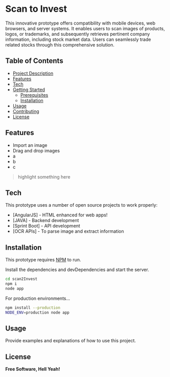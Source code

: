 # Scan to Invest

This innovative prototype offers compatibility with mobile devices, web browsers, and server systems. It enables users to scan images of products, logos, or trademarks, and subsequently retrieves pertinent company information, including stock market data. Users can seamlessly trade related stocks through this comprehensive solution.

## Table of Contents
- [Project Description](#project-description)
- [Features](#features)
- [Tech](#tech)
- [Getting Started](#getting-started)
  - [Prerequisites](#prerequisites)
  - [Installation](#installation)
- [Usage](#usage)
- [Contributing](#contributing)
- [License](#license)

## Features

- Import an image
- Drag and drop images 
- a
- b
- c

> highlight something
> here

## Tech

This prototype uses a number of open source projects to work properly:

- [AngularJS] - HTML enhanced for web apps!
- [JAVA] - Backend development
- [Sprint Boot] - API development
- [OCR APIs] - To parse image and extract information

## Installation

This prototype requires [NPM](https://nodejs.org/) to run.

Install the dependencies and devDependencies and start the server.

```sh
cd scan2Invest
npm i
node app
```

For production environments...

```sh
npm install --production
NODE_ENV=production node app
```
## Usage

Provide examples and explanations of how to use this project.

## License
**Free Software, Hell Yeah!**

